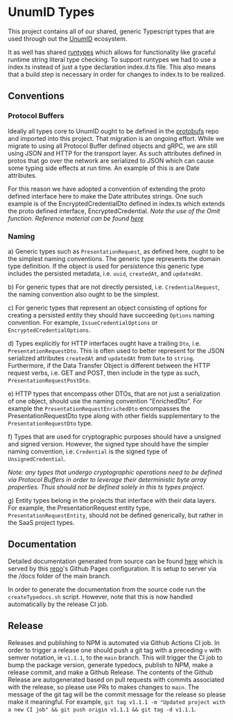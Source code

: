 # UnumID Types

This project contains all of our shared, generic Typescript types that are used through out the [UnumID](https://https://docs.unum.id/) ecosystem. 

It as well has shared [runtypes](https://github.com/pelotom/runtypes) which allows for functionality like graceful runtime string literal type checking. To support runtypes we had to use a index.ts instead of just a type declaration index.d.ts file. This also means that a build step is necessary in order for changes to index.ts to be realized.

## Conventions

### Protocol Buffers

Ideally all types core to UnumID ought to be defined in the [protobufs](https://github.com/UnumID/protobufs) repo and imported into this project. That migration is an ongoing effort. While we migrate to using all Protocol Buffer defined objects and gRPC, we are still using JSON and HTTP for the transport layer. As such attributes defined in protos that go over the network are serialized to JSON which can cause some typing side effects at run time. An example of this is are Date attributes. 

For this reason we have adopted a convention of extending the proto defined interface here to make the Date attributes strings. One such example is of the EncryptedCredentialDto defined in index.ts which extends the proto defined interface, EncryptedCredential. _Note the use of the Omit function. Reference material can be found [here](https://stackoverflow.com/questions/41285211/overriding-interface-property-type-defined-in-typescript-d-ts-file)_

### Naming

a) Generic types such as `PresentationRequest`, as defined here, ought to be the simplest naming conventions. The generic type represents the domain type definition. If the object is used for persistence this generic type includes the persisted metadata, i.e. `uuid`, `createdAt`, and `updatedAt`. 

b) For generic types that are not directly persisted, i.e. `CredentialRequest`, the naming convention also ought to be the simplest.

c) For generic types that represent an object consisting of options for creating a persisted entity they should have succeeding `Options` naming convention. For example, `IssueCredentialOptions` or `EncryptedCredentialOptions`.

d) Types explicitly for HTTP interfaces ought have a trailing `Dto`, i.e. `PresentationRequestDto`. This is often used to better represent for the JSON serialized attributes `createdAt` and `updatedAt` from `Date` to `string`. Furthermore, if the Data Transfer Object is different between the HTTP request verbs, i.e. GET and POST, then include in the type as such, `PresentationRequestPostDto`.

e) HTTP types that encompass other DTOs, that are not just a serialization of one object, should use the naming convention "EnrichedDto". For example the `PresentationRequestEnrichedDto` encompasses the PresentationRequestDto type along with other fields supplementary to the `PresentationRequestDto` type.

f) Types that are used for cryptographic purposes should have a unsigned and signed version. However, the signed type should have the simpler naming convention, i.e. `Credential` is the signed type of `UnsignedCredential`. 

_Note: any types that undergo cryptographic operations need to be defined via Protocol Buffers in order to leverage their deterministic byte array properties. Thus should not be defined solely in this ts types project._

g) Entity types belong in the projects that interface with their data layers. For example, the PresentationRequest entity type, `PresentationRequestEntity`, should not be defined generically, but rather in the SaaS project types.

## Documentation
Detailed documentation generated from source can be found [here](https://docs.unum.id/types/index.html) which is served by this [repo](https://github.com/UnumID/types)'s Github Pages configuration. It is setup to server via the /docs folder of the main branch.

In order to generate the documentation from the source code run the `createTypedocs.sh` script. However, note that this is now handled automatically by the release CI job.

## Release
Releases and publishing to NPM is automated via Github Actions CI job. In order to trigger a release one should push a git tag with a preceding `v` with semver notation, ie `v1.1.1`, to the `main` branch. This will trigger the CI job to bump the package version, generate typedocs, publish to NPM, make a release commit, and make a Github Release. The contents of the Github Release are autogenerated based on pull requests with commits associated with the release, so please use PRs to makes changes to `main`. The message of the git tag will be the commit message for the release so please make it meaningful. For example, `git tag v1.1.1 -m "Updated project with a new CI job" && git push origin v1.1.1 && git tag -d v1.1.1`.